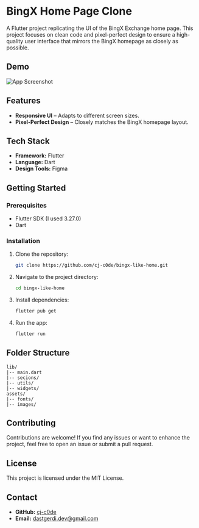 # BingX Home Page Clone

A Flutter project replicating the UI of the BingX Exchange home page. This project focuses on clean code and pixel-perfect design to ensure a high-quality user interface that mirrors the BingX homepage as closely as possible.

## Demo

![App Screenshot](screenshot.png)

## Features
- **Responsive UI** – Adapts to different screen sizes.
- **Pixel-Perfect Design** – Closely matches the BingX homepage layout.

## Tech Stack
- **Framework:** Flutter
- **Language:** Dart
- **Design Tools:** Figma

## Getting Started

### Prerequisites
- Flutter SDK (I used 3.27.0)
- Dart

### Installation
1. Clone the repository:
   ```bash
   git clone https://github.com/cj-c0de/bingx-like-home.git
   ```
2. Navigate to the project directory:
   ```bash
   cd bingx-like-home
   ```
3. Install dependencies:
   ```bash
   flutter pub get
   ```
4. Run the app:
   ```bash
   flutter run
   ```

## Folder Structure
```
lib/
|-- main.dart
|-- secions/
|-- utils/
|-- widgets/
assets/
|-- fonts/
|-- images/
```

## Contributing
Contributions are welcome! If you find any issues or want to enhance the project, feel free to open an issue or submit a pull request.

## License
This project is licensed under the MIT License.

## Contact
- **GitHub:** [cj-c0de](https://github.com/cj-c0de)
- **Email:** dastgerdi.dev@gmail.com